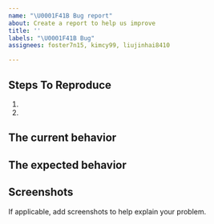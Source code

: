 ```yaml
---
name: "\U0001F41B Bug report"
about: Create a report to help us improve
title: ''
labels: "\U0001F41B Bug"
assignees: foster7n15, kimcy99, liujinhai8410

---
```


## Steps To Reproduce

1.
2.

## The current behavior


## The expected behavior


## Screenshots
If applicable, add screenshots to help explain your problem.
